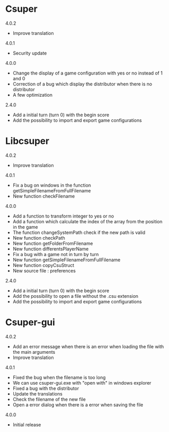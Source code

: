 Csuper
======

4.0.2

* Improve translation

4.0.1

* Security update

4.0.0

* Change the display of a game configuration with yes or no instead of 1 and 0
* Correction of a bug which display the distributor when there is no distributor
* A few optimization

2.4.0

* Add a initial turn (turn 0) with the begin score
* Add the possibility to import and export game configurations

Libcsuper
=========

4.0.2

* Improve translation

4.0.1

* Fix a bug on windows in the function getSimpleFilenameFromFullFilename
* New function checkFilename

4.0.0

* Add a function to transform integer to yes or no
* Add a function which calculate the index of the array from the position in the game
* The function changeSystemPath check if the new path is valid
* New function checkPath
* New function getFolderFromFilename
* New function differentsPlayerName
* Fix a bug with a game not in turn by turn
* New function getSimpleFilenameFromFullFilename
* New function copyCsuStruct
* New source file : preferences

2.4.0

* Add a initial turn (turn 0) with the begin score
* Add the possibility to open a file without the .csu extension
* Add the possibility to import and export game configurations

Csuper-gui
==========

4.0.2

* Add an error message when there is an error when loading the file with the main arguments
* Improve translation

4.0.1

* Fixed the bug when the filename is too long
* We can use csuper-gui.exe with "open with" in windows explorer
* Fixed a bug with the distributor
* Update the translations
* Check the filename of the new file
* Open a error dialog when there is a error when saving the file

4.0.0

* Initial release